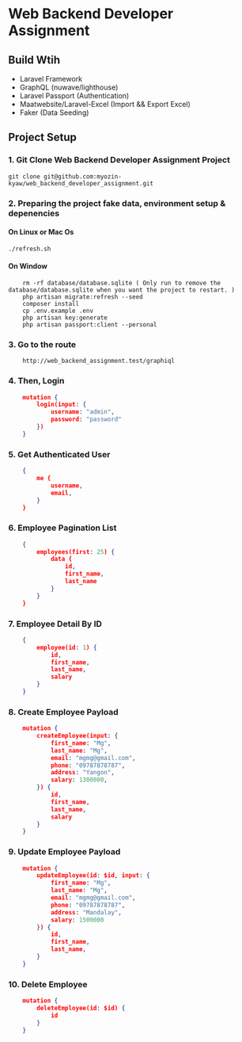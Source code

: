 # Web Backend Developer Assignment

## Build Wtih

-   Laravel Framework
-   GraphQL (nuwave/lighthouse)
-   Laravel Passport (Authentication)
-   Maatwebsite/Laravel-Excel (Import && Export Excel)
-   Faker (Data Seeding)

## Project Setup

### 1. Git Clone Web Backend Developer Assignment Project

```
git clone git@github.com:myozin-kyaw/web_backend_developer_assignment.git
```

### 2. Preparing the project fake data, environment setup & depenencies

#### On Linux or Mac Os

```
./refresh.sh
```

#### On Window

```
    rm -rf database/database.sqlite ( Only run to remove the database/database.sqlite when you want the project to restart. )
    php artisan migrate:refresh --seed
    composer install
    cp .env.example .env
    php artisan key:generate
    php artisan passport:client --personal
```

### 3. Go to the route

```
    http://web_backend_assignment.test/graphiql
```

### 4. Then, Login

```json
    mutation {
        login(input: {
            username: "admin",
            password: "password"
        })
    }
```

### 5. Get Authenticated User

```json
    {
        me {
            username,
            email,
        }
    }
```

### 6. Employee Pagination List

```json
    {
        employees(first: 25) {
            data {
                id,
                first_name,
                last_name
            }
        }
    }
```

### 7. Employee Detail By ID

```json
    {
        employee(id: 1) {
            id,
            first_name,
            last_name,
            salary
        }
    }
```

### 8. Create Employee Payload

```json
    mutation {
        createEmployee(input: {
            first_name: "Mg",
            last_name: "Mg",
            email: "mgmg@gmail.com",
            phone: "09787878787",
            address: "Yangon",
            salary: 1300000,
        }) {
            id,
            first_name,
            last_name,
            salary
        }
    }
```

### 9. Update Employee Payload

```json
    mutation {
        updateEmployee(id: $id, input: {
            first_name: "Mg",
            last_name: "Mg",
            email: "mgmg@gmail.com",
            phone: "09787878787",
            address: "Mandalay",
            salary: 1500000
        }) {
            id,
            first_name,
            last_name,
        }
    }
```

### 10. Delete Employee

```json
    mutation {
        deleteEmployee(id: $id) {
            id
        }
    }
```

